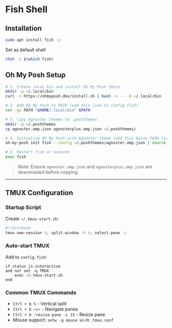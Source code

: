 # Fish Shell

## Installation

```bash
sudo apt install fish -y
```

Set as default shell
```bash
chsh -s $(which fish)
```

## Oh My Posh Setup

```bash
# 1. Create local bin and install Oh My Posh there
mkdir -p ~/.local/bin
curl -s https://ohmyposh.dev/install.sh | bash -s -- -d ~/.local/bin

# 2. Add Oh My Posh to PATH (add this line to config.fish)
set -gx PATH "$HOME/.local/bin" $PATH

# 3. Copy Agnoster themes to .poshthemes
mkdir -p ~/.poshthemes
cp agnoster.omp.json agnosterplus.omp.json ~/.poshthemes/

# 4. Initialize Oh My Posh with Agnoster theme (add this below PATH line in config.fish)
oh-my-posh init fish --config ~/.poshthemes/agnoster.omp.json | source

# 5. Restart fish or execute
exec fish
```

> Note: Ensure `agnoster.omp.json` and `agnosterplus.omp.json` are downloaded before copying.

---

## TMUX Configuration

### Startup Script

Create `~/.tmux-start.sh`:

```bash
#!/bin/bash
tmux new-session \; split-window -h \; select-pane -L
```

### Auto-start TMUX

Add to `config.fish`:

```fish
if status is-interactive
and not set -q TMUX
    exec ~/.tmux-start.sh
end
```

### Common TMUX Commands

* `Ctrl + b %` - Vertical split
* `Ctrl + b →/←` - Navigate panes
* `Ctrl + b :resize-pane -L 15` - Resize pane
* Mouse support: `setw -g mouse on` in `.tmux.conf`
